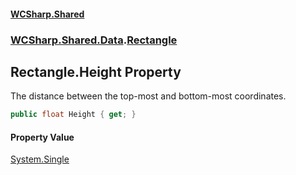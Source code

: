 #### [WCSharp\.Shared](README.md 'README')
### [WCSharp\.Shared\.Data](WCSharp.Shared.Data.md 'WCSharp\.Shared\.Data').[Rectangle](WCSharp.Shared.Data.Rectangle.md 'WCSharp\.Shared\.Data\.Rectangle')

## Rectangle\.Height Property

The distance between the top\-most and bottom\-most coordinates\.

```csharp
public float Height { get; }
```

#### Property Value
[System\.Single](https://learn.microsoft.com/en-us/dotnet/api/system.single 'System\.Single')